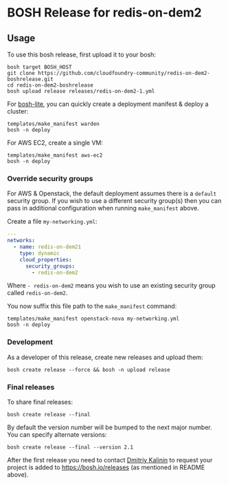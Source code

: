 # BOSH Release for redis-on-dem2

## Usage

To use this bosh release, first upload it to your bosh:

```
bosh target BOSH_HOST
git clone https://github.com/cloudfoundry-community/redis-on-dem2-boshrelease.git
cd redis-on-dem2-boshrelease
bosh upload release releases/redis-on-dem2-1.yml
```

For [bosh-lite](https://github.com/cloudfoundry/bosh-lite), you can quickly create a deployment manifest & deploy a cluster:

```
templates/make_manifest warden
bosh -n deploy
```

For AWS EC2, create a single VM:

```
templates/make_manifest aws-ec2
bosh -n deploy
```

### Override security groups

For AWS & Openstack, the default deployment assumes there is a `default` security group. If you wish to use a different security group(s) then you can pass in additional configuration when running `make_manifest` above.

Create a file `my-networking.yml`:

``` yaml
---
networks:
  - name: redis-on-dem21
    type: dynamic
    cloud_properties:
      security_groups:
        - redis-on-dem2
```

Where `- redis-on-dem2` means you wish to use an existing security group called `redis-on-dem2`.

You now suffix this file path to the `make_manifest` command:

```
templates/make_manifest openstack-nova my-networking.yml
bosh -n deploy
```

### Development

As a developer of this release, create new releases and upload them:

```
bosh create release --force && bosh -n upload release
```

### Final releases

To share final releases:

```
bosh create release --final
```

By default the version number will be bumped to the next major number. You can specify alternate versions:


```
bosh create release --final --version 2.1
```

After the first release you need to contact [Dmitriy Kalinin](mailto://dkalinin@pivotal.io) to request your project is added to https://bosh.io/releases (as mentioned in README above).
